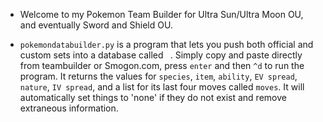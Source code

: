 - Welcome to my Pokemon Team Builder for Ultra Sun/Ultra Moon OU, and eventually Sword and Shield OU.

- `pokemondatabuilder.py` is a program that lets you push both official and custom sets into a database called ` `.  Simply copy and paste directly from teambuilder or Smogon.com, press `enter` and then `^d` to run the program.  It returns the values for `species`, `item`, `ability`, `EV spread`, `nature`, `IV spread`, and a list for its last four moves called `moves`.  It will automatically set things to 'none' if they do not exist and remove extraneous information.
